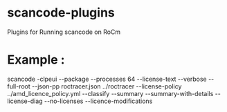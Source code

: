 # scancode-plugins
Plugins for Running scancode on RoCm



# Example : 

scancode -clpeui  --package --processes 64 --license-text --verbose --full-root --json-pp roctracer.json ../roctracer --license-policy ../amd_licence_policy.yml --classify --summary --summary-with-details  --license-diag --no-licenses --licence-modifications
